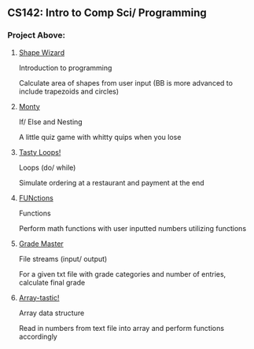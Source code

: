 ## CS142: Intro to Comp Sci/ Programming

### Project Above:

1. [Shape Wizard](https://github.com/noahmm35/CS142/tree/main/Assignment1)

   Introduction to programming
   
   Calculate area of shapes from user input (BB is more advanced to include trapezoids and circles)

2. [Monty](https://github.com/noahmm35/CS142/tree/main/Assignment2)

   If/ Else and Nesting
   
   A little quiz game with whitty quips when you lose

3. [Tasty Loops!](https://github.com/noahmm35/CS142/tree/main/Assignment3)

   Loops (do/ while)
   
   Simulate ordering at a restaurant and payment at the end

4. [FUNctions](https://github.com/noahmm35/CS142/tree/main/Assignment4)

   Functions
   
   Perform math functions with user inputted numbers utilizing functions

5. [Grade Master](https://github.com/noahmm35/CS142/tree/main/Assignment5)

   File streams (input/ output)
   
   For a given txt file with grade categories and number of entries, calculate final grade

6. [Array-tastic!](https://github.com/noahmm35/CS142/tree/main/Assignment6)

   Array data structure
   
   Read in numbers from text file into array and perform functions accordingly
